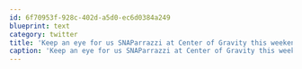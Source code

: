 ```yaml
---
id: 6f70953f-928c-402d-a5d0-ec6d0384a249
blueprint: text
category: twitter
title: 'Keep an eye for us SNAParrazzi at Center of Gravity this weekend. Really looking forward to it!'
caption: 'Keep an eye for us SNAParrazzi at Center of Gravity this weekend. Really looking forward to it!'
---
```

